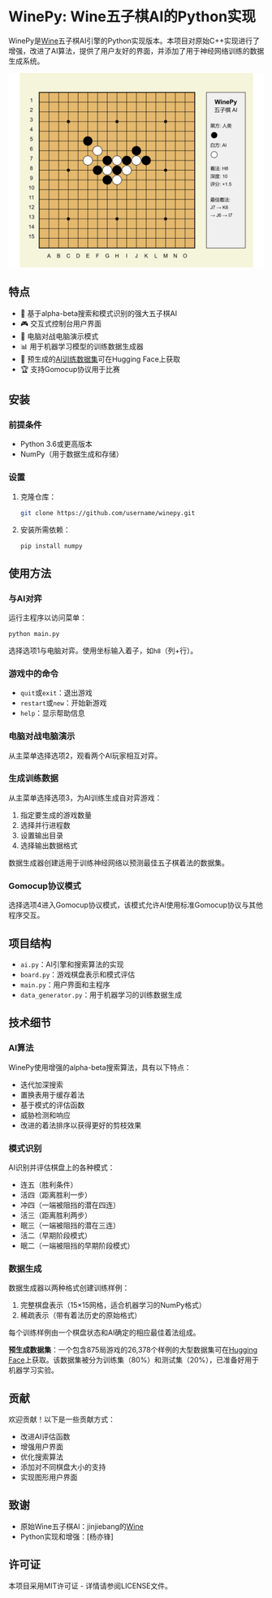 # WinePy: Wine五子棋AI的Python实现

WinePy是[Wine](https://github.com/jinjiebang/wine)五子棋AI引擎的Python实现版本。本项目对原始C++实现进行了增强，改进了AI算法，提供了用户友好的界面，并添加了用于神经网络训练的数据生成系统。

![五子棋游戏](gomoku_game.png)

## 特点

- 💪 基于alpha-beta搜索和模式识别的强大五子棋AI
- 🎮 交互式控制台用户界面
- 🤖 电脑对战电脑演示模式
- 📊 用于机器学习模型的训练数据生成器
- 🧠 预生成的[AI训练数据集](https://huggingface.co/datasets/Karesis/Gomoku)可在Hugging Face上获取
- 🏆 支持Gomocup协议用于比赛

## 安装

### 前提条件

- Python 3.6或更高版本
- NumPy（用于数据生成和存储）

### 设置

1. 克隆仓库：
   ```bash
   git clone https://github.com/username/winepy.git
   ```

2. 安装所需依赖：
   ```bash
   pip install numpy
   ```

## 使用方法

### 与AI对弈

运行主程序以访问菜单：

```bash
python main.py
```

选择选项1与电脑对弈。使用坐标输入着子，如`h8`（列+行）。

### 游戏中的命令

- `quit`或`exit`：退出游戏
- `restart`或`new`：开始新游戏
- `help`：显示帮助信息

### 电脑对战电脑演示

从主菜单选择选项2，观看两个AI玩家相互对弈。

### 生成训练数据

从主菜单选择选项3，为AI训练生成自对弈游戏：

1. 指定要生成的游戏数量
2. 选择并行进程数
3. 设置输出目录
4. 选择输出数据格式

数据生成器创建适用于训练神经网络以预测最佳五子棋着法的数据集。

### Gomocup协议模式

选择选项4进入Gomocup协议模式，该模式允许AI使用标准Gomocup协议与其他程序交互。

## 项目结构

- `ai.py`：AI引擎和搜索算法的实现
- `board.py`：游戏棋盘表示和模式评估
- `main.py`：用户界面和主程序
- `data_generator.py`：用于机器学习的训练数据生成

## 技术细节

### AI算法

WinePy使用增强的alpha-beta搜索算法，具有以下特点：

- 迭代加深搜索
- 置换表用于缓存着法
- 基于模式的评估函数
- 威胁检测和响应
- 改进的着法排序以获得更好的剪枝效果

### 模式识别

AI识别并评估棋盘上的各种模式：

- 连五（胜利条件）
- 活四（距离胜利一步）
- 冲四（一端被阻挡的潜在四连）
- 活三（距离胜利两步）
- 眠三（一端被阻挡的潜在三连）
- 活二（早期阶段模式）
- 眠二（一端被阻挡的早期阶段模式）

### 数据生成

数据生成器以两种格式创建训练样例：

1. 完整棋盘表示（15×15网格，适合机器学习的NumPy格式）
2. 稀疏表示（带有着法历史的原始格式）

每个训练样例由一个棋盘状态和AI确定的相应最佳着法组成。

**预生成数据集**：一个包含875局游戏的26,378个样例的大型数据集可在[Hugging Face](https://huggingface.co/datasets/Karesis/Gomoku)上获取。该数据集被分为训练集（80%）和测试集（20%），已准备好用于机器学习实验。

## 贡献

欢迎贡献！以下是一些贡献方式：

- 改进AI评估函数
- 增强用户界面
- 优化搜索算法
- 添加对不同棋盘大小的支持
- 实现图形用户界面

## 致谢

- 原始Wine五子棋AI：jinjiebang的[Wine](https://github.com/jinjiebang/wine)
- Python实现和增强：[杨亦锋]

## 许可证

本项目采用MIT许可证 - 详情请参阅LICENSE文件。
